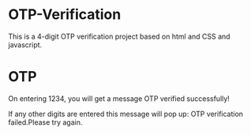 # OTP-Verification
This is a 4-digit OTP verification project based on html and CSS and javascript.

# OTP 
On entering 1234, you will get a message OTP verified successfully!

If any other digits are entered this message will pop up: OTP verification failed.Please try again. 


